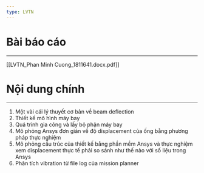 ```yaml
---
type: LVTN
---
```

# Bài báo cáo 
---
[[LVTN_Phan Minh Cuong_1811641.docx.pdf]]

# Nội dung chính 
---
1. Một vài cái lý thuyết cơ bản về beam deflection
2. Thiết kế mô hình máy bay
3.  Quá trình gia công và lấy bộ phận máy bay
4. Mô phỏng Ansys đơn giản về độ displacement của ống bằng phương pháp thực nghiệm
5. Mô phỏng cấu trúc của thiết kế bằng phần mềm Ansys và thực nghiệm xem displacement thực tế phải so sánh như thế nào với số liệu trong Ansys
6. Phân tích vibration từ file log của mission planner